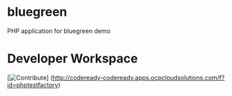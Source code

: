 # bluegreen

PHP application for bluegreen demo
# Developer Workspace
[![Contribute](http://codeready-codeready.apps.ocpcloudsolutions.com/factory/resources/factory-contribute.svg)]
(http://codeready-codeready.apps.ocpcloudsolutions.com/f?id=phptestfactory)

